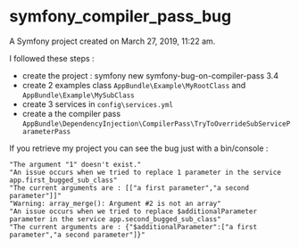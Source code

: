 symfony_compiler_pass_bug
=========================

A Symfony project created on March 27, 2019, 11:22 am.

I followed these steps :
* create the project : symfony new symfony-bug-on-compiler-pass 3.4
* create 2 examples class `AppBundle\Example\MyRootClass` and `AppBundle\Example\MySubClass`
* create 3 services in `config\services.yml`
* create a the compiler pass `AppBundle\DependencyInjection\CompilerPass\TryToOverrideSubServiceParameterPass`

If you retrieve my project you can see the bug just with a bin/console :

```
"The argument "1" doesn't exist."
"An issue occurs when we tried to replace 1 parameter in the service app.first_bugged_sub_class"
"The current arguments are : [["a first parameter","a second parameter"]]"
"Warning: array_merge(): Argument #2 is not an array"
"An issue occurs when we tried to replace $additionalParameter parameter in the service app.second_bugged_sub_class"
"The current arguments are : {"$additionalParameter":["a first parameter","a second parameter"]}"
```



